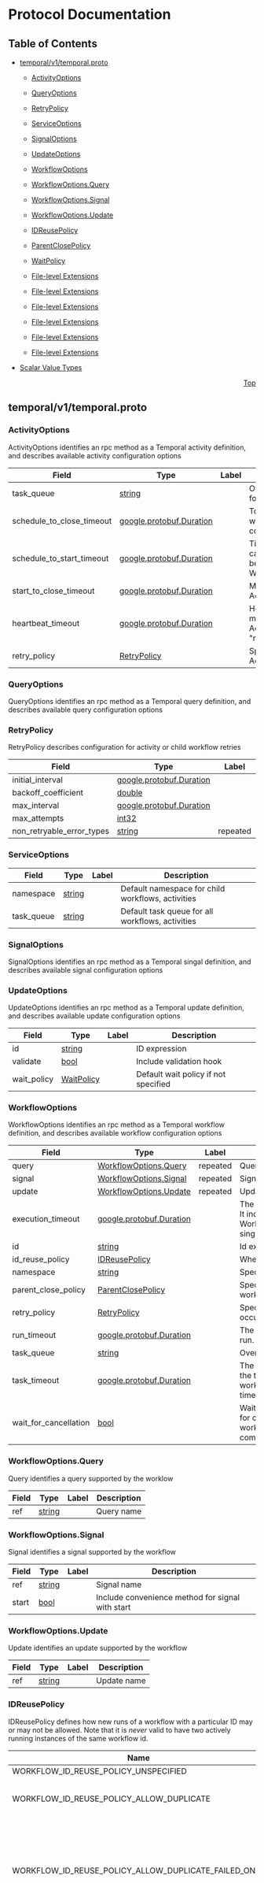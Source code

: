 # Protocol Documentation
<a name="top"></a>

## Table of Contents

- [temporal/v1/temporal.proto](#temporal_v1_temporal-proto)
    - [ActivityOptions](#temporal-v1-ActivityOptions)
    - [QueryOptions](#temporal-v1-QueryOptions)
    - [RetryPolicy](#temporal-v1-RetryPolicy)
    - [ServiceOptions](#temporal-v1-ServiceOptions)
    - [SignalOptions](#temporal-v1-SignalOptions)
    - [UpdateOptions](#temporal-v1-UpdateOptions)
    - [WorkflowOptions](#temporal-v1-WorkflowOptions)
    - [WorkflowOptions.Query](#temporal-v1-WorkflowOptions-Query)
    - [WorkflowOptions.Signal](#temporal-v1-WorkflowOptions-Signal)
    - [WorkflowOptions.Update](#temporal-v1-WorkflowOptions-Update)
  
    - [IDReusePolicy](#temporal-v1-IDReusePolicy)
    - [ParentClosePolicy](#temporal-v1-ParentClosePolicy)
    - [WaitPolicy](#temporal-v1-WaitPolicy)
  
    - [File-level Extensions](#temporal_v1_temporal-proto-extensions)
    - [File-level Extensions](#temporal_v1_temporal-proto-extensions)
    - [File-level Extensions](#temporal_v1_temporal-proto-extensions)
    - [File-level Extensions](#temporal_v1_temporal-proto-extensions)
    - [File-level Extensions](#temporal_v1_temporal-proto-extensions)
    - [File-level Extensions](#temporal_v1_temporal-proto-extensions)
  
- [Scalar Value Types](#scalar-value-types)



<a name="temporal_v1_temporal-proto"></a>
<p align="right"><a href="#top">Top</a></p>

## temporal/v1/temporal.proto



<a name="temporal-v1-ActivityOptions"></a>

### ActivityOptions
ActivityOptions identifies an rpc method as a Temporal activity definition, and describes
available activity configuration options


| Field | Type | Label | Description |
| ----- | ---- | ----- | ----------- |
| task_queue | [string](#string) |  | Override default task queue for activity |
| schedule_to_close_timeout | [google.protobuf.Duration](#google-protobuf-Duration) |  | Total time that a workflow is willing to wait for Activity to complete |
| schedule_to_start_timeout | [google.protobuf.Duration](#google-protobuf-Duration) |  | Time that the Activity Task can stay in the Task Queue before it is picked up by a Worker |
| start_to_close_timeout | [google.protobuf.Duration](#google-protobuf-Duration) |  | Maximum time of a single Activity execution attempt |
| heartbeat_timeout | [google.protobuf.Duration](#google-protobuf-Duration) |  | Heartbeat interval. Activity must call Activity.RecordHeartbeat(ctx, &#34;my-heartbeat&#34;) |
| retry_policy | [RetryPolicy](#temporal-v1-RetryPolicy) |  | Specifies how to retry an Activity if an error occurs |






<a name="temporal-v1-QueryOptions"></a>

### QueryOptions
QueryOptions identifies an rpc method as a Temporal query definition, and describes
available query configuration options






<a name="temporal-v1-RetryPolicy"></a>

### RetryPolicy
RetryPolicy describes configuration for activity or child workflow retries


| Field | Type | Label | Description |
| ----- | ---- | ----- | ----------- |
| initial_interval | [google.protobuf.Duration](#google-protobuf-Duration) |  |  |
| backoff_coefficient | [double](#double) |  |  |
| max_interval | [google.protobuf.Duration](#google-protobuf-Duration) |  |  |
| max_attempts | [int32](#int32) |  |  |
| non_retryable_error_types | [string](#string) | repeated |  |






<a name="temporal-v1-ServiceOptions"></a>

### ServiceOptions



| Field | Type | Label | Description |
| ----- | ---- | ----- | ----------- |
| namespace | [string](#string) |  | Default namespace for child workflows, activities |
| task_queue | [string](#string) |  | Default task queue for all workflows, activities |






<a name="temporal-v1-SignalOptions"></a>

### SignalOptions
SignalOptions identifies an rpc method as a Temporal singal definition, and describes
available signal configuration options






<a name="temporal-v1-UpdateOptions"></a>

### UpdateOptions
UpdateOptions identifies an rpc method as a Temporal update definition, and describes
available update configuration options


| Field | Type | Label | Description |
| ----- | ---- | ----- | ----------- |
| id | [string](#string) |  | ID expression |
| validate | [bool](#bool) |  | Include validation hook |
| wait_policy | [WaitPolicy](#temporal-v1-WaitPolicy) |  | Default wait policy if not specified |






<a name="temporal-v1-WorkflowOptions"></a>

### WorkflowOptions
WorkflowOptions identifies an rpc method as a Temporal workflow definition, and describes
available workflow configuration options


| Field | Type | Label | Description |
| ----- | ---- | ----- | ----------- |
| query | [WorkflowOptions.Query](#temporal-v1-WorkflowOptions-Query) | repeated | Queries supported by this workflow |
| signal | [WorkflowOptions.Signal](#temporal-v1-WorkflowOptions-Signal) | repeated | Signals supported by this workflow |
| update | [WorkflowOptions.Update](#temporal-v1-WorkflowOptions-Update) | repeated | Updates supported by this workflow |
| execution_timeout | [google.protobuf.Duration](#google-protobuf-Duration) |  | The timeout for duration of workflow execution. It includes retries and continue as new. Use WorkflowRunTimeout to limit execution time of a single workflow run. |
| id | [string](#string) |  | Id expression |
| id_reuse_policy | [IDReusePolicy](#temporal-v1-IDReusePolicy) |  | Whether server allow reuse of workflow ID |
| namespace | [string](#string) |  | Specifies default namespace for child workflows |
| parent_close_policy | [ParentClosePolicy](#temporal-v1-ParentClosePolicy) |  | Specifies a default parent close policy for child workflows |
| retry_policy | [RetryPolicy](#temporal-v1-RetryPolicy) |  | Specifies how to retry an Workflow if an error occurs |
| run_timeout | [google.protobuf.Duration](#google-protobuf-Duration) |  | The timeout for duration of a single workflow run. |
| task_queue | [string](#string) |  | Override service task queeu |
| task_timeout | [google.protobuf.Duration](#google-protobuf-Duration) |  | The timeout for processing workflow task from the time the worker pulled this task. If a workflow task is lost, it is retried after this timeout. The resolution is seconds. |
| wait_for_cancellation | [bool](#bool) |  | WaitForCancellation specifies whether to wait for canceled child workflow to be ended (child workflow can be ended as: completed/failed/timedout/terminated/canceled) |






<a name="temporal-v1-WorkflowOptions-Query"></a>

### WorkflowOptions.Query
Query identifies a query supported by the worklow


| Field | Type | Label | Description |
| ----- | ---- | ----- | ----------- |
| ref | [string](#string) |  | Query name |






<a name="temporal-v1-WorkflowOptions-Signal"></a>

### WorkflowOptions.Signal
Signal identifies a signal supported by the workflow


| Field | Type | Label | Description |
| ----- | ---- | ----- | ----------- |
| ref | [string](#string) |  | Signal name |
| start | [bool](#bool) |  | Include convenience method for signal with start |






<a name="temporal-v1-WorkflowOptions-Update"></a>

### WorkflowOptions.Update
Update identifies an update supported by the workflow


| Field | Type | Label | Description |
| ----- | ---- | ----- | ----------- |
| ref | [string](#string) |  | Update name |





 


<a name="temporal-v1-IDReusePolicy"></a>

### IDReusePolicy
IDReusePolicy defines how new runs of a workflow with a particular ID may or 
may not be allowed. Note that it is *never* valid to have two actively 
running instances of the same workflow id.

| Name | Number | Description |
| ---- | ------ | ----------- |
| WORKFLOW_ID_REUSE_POLICY_UNSPECIFIED | 0 |  |
| WORKFLOW_ID_REUSE_POLICY_ALLOW_DUPLICATE | 1 | Allow starting a workflow execution using the same workflow id. |
| WORKFLOW_ID_REUSE_POLICY_ALLOW_DUPLICATE_FAILED_ONLY | 2 | Allow starting a workflow execution using the same workflow id, only when the last execution&#39;s final state is one of [terminated, cancelled, timed out, failed]. |
| WORKFLOW_ID_REUSE_POLICY_REJECT_DUPLICATE | 3 | Do not permit re-use of the workflow id for this workflow. Future start workflow requests could potentially change the policy, allowing re-use of the workflow id. |
| WORKFLOW_ID_REUSE_POLICY_TERMINATE_IF_RUNNING | 4 | If a workflow is running using the same workflow ID, terminate it and start a new one. If no running workflow, then the behavior is the same as ALLOW_DUPLICATE |



<a name="temporal-v1-ParentClosePolicy"></a>

### ParentClosePolicy
Defines how child workflows will react to their parent completing

| Name | Number | Description |
| ---- | ------ | ----------- |
| PARENT_CLOSE_POLICY_UNSPECIFIED | 0 |  |
| PARENT_CLOSE_POLICY_TERMINATE | 1 | The child workflow will also terminate |
| PARENT_CLOSE_POLICY_ABANDON | 2 | The child workflow will do nothing |
| PARENT_CLOSE_POLICY_REQUEST_CANCEL | 3 | Cancellation will be requested of the child workflow |



<a name="temporal-v1-WaitPolicy"></a>

### WaitPolicy
WaitPolicy used to indicate to the server how long the client wishes to wait for a return 
value from an UpdateWorkflow RPC

| Name | Number | Description |
| ---- | ------ | ----------- |
| WAIT_POLICY_UNSPECIFIED | 0 |  |
| WAIT_POLICY_ADMITTED | 1 |  |
| WAIT_POLICY_ACCEPTED | 2 |  |
| WAIT_POLICY_COMPLETED | 3 |  |


 


<a name="temporal_v1_temporal-proto-extensions"></a>

### File-level Extensions
| Extension | Type | Base | Number | Description |
| --------- | ---- | ---- | ------ | ----------- |
| activity | ActivityOptions | .google.protobuf.MethodOptions | 7234 |  |
| query | QueryOptions | .google.protobuf.MethodOptions | 7235 |  |
| signal | SignalOptions | .google.protobuf.MethodOptions | 7236 |  |
| update | UpdateOptions | .google.protobuf.MethodOptions | 7237 |  |
| workflow | WorkflowOptions | .google.protobuf.MethodOptions | 7233 |  |
| service | ServiceOptions | .google.protobuf.ServiceOptions | 7233 |  |

 

 



## Scalar Value Types

| .proto Type | Notes | C++ | Java | Python | Go | C# | PHP | Ruby |
| ----------- | ----- | --- | ---- | ------ | -- | -- | --- | ---- |
| <a name="double" /> double |  | double | double | float | float64 | double | float | Float |
| <a name="float" /> float |  | float | float | float | float32 | float | float | Float |
| <a name="int32" /> int32 | Uses variable-length encoding. Inefficient for encoding negative numbers – if your field is likely to have negative values, use sint32 instead. | int32 | int | int | int32 | int | integer | Bignum or Fixnum (as required) |
| <a name="int64" /> int64 | Uses variable-length encoding. Inefficient for encoding negative numbers – if your field is likely to have negative values, use sint64 instead. | int64 | long | int/long | int64 | long | integer/string | Bignum |
| <a name="uint32" /> uint32 | Uses variable-length encoding. | uint32 | int | int/long | uint32 | uint | integer | Bignum or Fixnum (as required) |
| <a name="uint64" /> uint64 | Uses variable-length encoding. | uint64 | long | int/long | uint64 | ulong | integer/string | Bignum or Fixnum (as required) |
| <a name="sint32" /> sint32 | Uses variable-length encoding. Signed int value. These more efficiently encode negative numbers than regular int32s. | int32 | int | int | int32 | int | integer | Bignum or Fixnum (as required) |
| <a name="sint64" /> sint64 | Uses variable-length encoding. Signed int value. These more efficiently encode negative numbers than regular int64s. | int64 | long | int/long | int64 | long | integer/string | Bignum |
| <a name="fixed32" /> fixed32 | Always four bytes. More efficient than uint32 if values are often greater than 2^28. | uint32 | int | int | uint32 | uint | integer | Bignum or Fixnum (as required) |
| <a name="fixed64" /> fixed64 | Always eight bytes. More efficient than uint64 if values are often greater than 2^56. | uint64 | long | int/long | uint64 | ulong | integer/string | Bignum |
| <a name="sfixed32" /> sfixed32 | Always four bytes. | int32 | int | int | int32 | int | integer | Bignum or Fixnum (as required) |
| <a name="sfixed64" /> sfixed64 | Always eight bytes. | int64 | long | int/long | int64 | long | integer/string | Bignum |
| <a name="bool" /> bool |  | bool | boolean | boolean | bool | bool | boolean | TrueClass/FalseClass |
| <a name="string" /> string | A string must always contain UTF-8 encoded or 7-bit ASCII text. | string | String | str/unicode | string | string | string | String (UTF-8) |
| <a name="bytes" /> bytes | May contain any arbitrary sequence of bytes. | string | ByteString | str | []byte | ByteString | string | String (ASCII-8BIT) |

